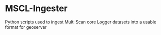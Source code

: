 # MSCL-Ingester
Python scripts used to ingest Multi Scan core Logger datasets into a usable format for geoserver
